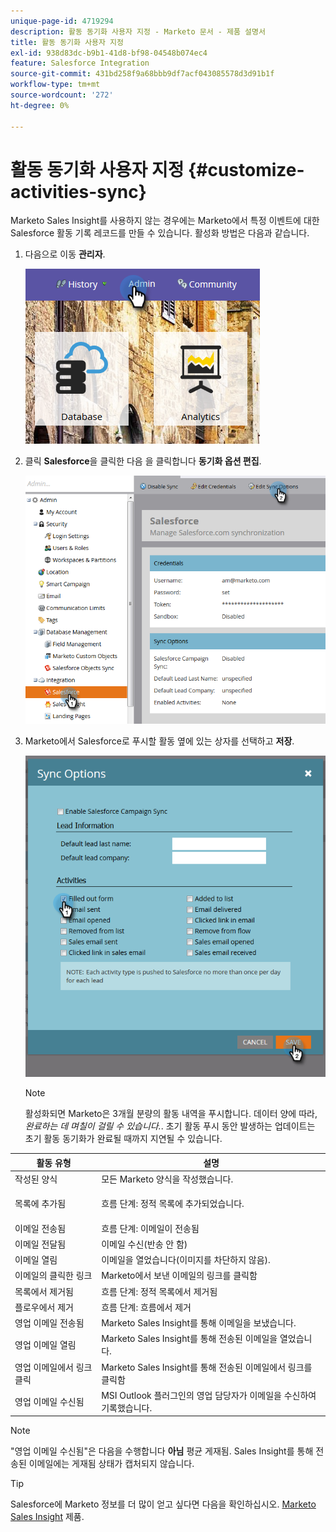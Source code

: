 ```yaml
---
unique-page-id: 4719294
description: 활동 동기화 사용자 지정 - Marketo 문서 - 제품 설명서
title: 활동 동기화 사용자 지정
exl-id: 938d83dc-b9b1-41d8-bf98-04548b074ec4
feature: Salesforce Integration
source-git-commit: 431bd258f9a68bbb9df7acf043085578d3d91b1f
workflow-type: tm+mt
source-wordcount: '272'
ht-degree: 0%

---
```


# 활동 동기화 사용자 지정 {#customize-activities-sync}

Marketo Sales Insight를 사용하지 않는 경우에는 Marketo에서 특정 이벤트에 대한 Salesforce 활동 기록 레코드를 만들 수 있습니다. 활성화 방법은 다음과 같습니다.

1. 다음으로 이동 **관리자**.

   ![](assets/admin.png)

1. 클릭 **Salesforce**&#x200B;을 클릭한 다음 을 클릭합니다 **동기화 옵션 편집**.

   ![](assets/two-1.png)

1. Marketo에서 Salesforce로 푸시할 활동 옆에 있는 상자를 선택하고 **저장**.

   ![](assets/three-1.png)

   >[!NOTE]
   >
   >활성화되면 Marketo은 3개월 분량의 활동 내역을 푸시합니다. 데이터 양에 따라, _완료하는 데 며칠이 걸릴 수 있습니다._. 초기 활동 푸시 동안 발생하는 업데이트는 초기 활동 동기화가 완료될 때까지 지연될 수 있습니다.

<table> 
 <colgroup> 
  <col> 
  <col> 
 </colgroup> 
 <thead> 
  <tr> 
   <th>활동 유형</th> 
   <th>설명</th> 
  </tr> 
 </thead> 
 <tbody> 
  <tr> 
   <td>작성된 양식</td> 
   <td>모든 Marketo 양식을 작성했습니다.</td> 
  </tr> 
  <tr> 
   <td>목록에 추가됨</td> 
   <td><p>흐름 단계: 정적 목록에 추가되었습니다.</p></td> 
  </tr> 
  <tr> 
   <td>이메일 전송됨</td> 
   <td>흐름 단계: 이메일이 전송됨</td> 
  </tr> 
  <tr> 
   <td>이메일 전달됨</td> 
   <td>이메일 수신(반송 안 함)</td> 
  </tr> 
  <tr> 
   <td>이메일 열림</td> 
   <td>이메일을 열었습니다(이미지를 차단하지 않음).</td> 
  </tr> 
  <tr> 
   <td>이메일의 클릭한 링크</td> 
   <td>Marketo에서 보낸 이메일의 링크를 클릭함</td> 
  </tr> 
  <tr> 
   <td>목록에서 제거됨</td> 
   <td>흐름 단계: 정적 목록에서 제거됨</td> 
  </tr> 
  <tr> 
   <td>플로우에서 제거</td> 
   <td>흐름 단계: 흐름에서 제거</td> 
  </tr> 
  <tr> 
   <td>영업 이메일 전송됨</td> 
   <td>Marketo Sales Insight를 통해 이메일을 보냈습니다.</td> 
  </tr> 
  <tr> 
   <td>영업 이메일 열림</td> 
   <td>Marketo Sales Insight를 통해 전송된 이메일을 열었습니다.</td> 
  </tr> 
  <tr> 
   <td>영업 이메일에서 링크 클릭</td> 
   <td>Marketo Sales Insight를 통해 전송된 이메일에서 링크를 클릭함</td> 
  </tr> 
  <tr> 
   <td>영업 이메일 수신됨</td> 
   <td>MSI Outlook 플러그인의 영업 담당자가 이메일을 수신하여 기록했습니다.</td> 
  </tr> 
 </tbody> 
</table>

>[!NOTE]
>
>&quot;영업 이메일 수신됨&quot;은 다음을 수행합니다 **아님** 평균 게재됨. Sales Insight를 통해 전송된 이메일에는 게재됨 상태가 캡처되지 않습니다.

>[!TIP]
>
>Salesforce에 Marketo 정보를 더 많이 얻고 싶다면 다음을 확인하십시오. [Marketo Sales Insight](/help/marketo/product-docs/marketo-sales-insight/msi-for-salesforce/installation/install-marketo-sales-insight-package-in-salesforce-appexchange.md) 제품.
